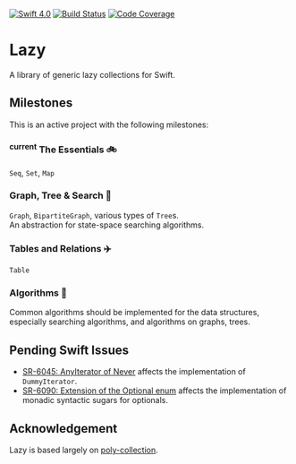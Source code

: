 [![Swift 4.0](https://img.shields.io/badge/Swift-4.0-blue.svg)](https://swift.org)
[![Build Status](https://travis-ci.org/jyuhuan/Lazy.svg?branch=master)](https://travis-ci.org/jyuhuan/Lazy)
[![Code Coverage](https://codecov.io/github/jyuhuan/Lazy/coverage.svg?branch=master)](https://codecov.io/github/jyuhuan/Lazy?branch=master)


# Lazy
A library of generic lazy collections for Swift.

## Milestones
This is an active project with the following milestones:

### <sup>current</sup> The Essentials  🚲
`Seq`, `Set`, `Map`

### Graph, Tree & Search 🚗
`Graph`, `BipartiteGraph`, various types of `Tree`s.  
An abstraction for state-space searching algorithms.

### Tables and Relations ✈️
`Table`

### Algorithms 🚀
Common algorithms should be implemented for the data structures, especially searching algorithms, and algorithms on graphs, trees.



## Pending Swift Issues
- [SR-6045: AnyIterator of Never](https://bugs.swift.org/projects/SR/issues/SR-6045) affects the implementation of `DummyIterator`.
- [SR-6090: Extension of the Optional enum](https://bugs.swift.org/projects/SR/issues/SR-6090) affects the implementation of monadic syntactic sugars for optionals.

## Acknowledgement

Lazy is based largely on [poly-collection](https://github.com/ctongfei/poly-collection).
